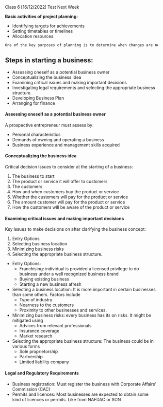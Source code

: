 Class 6
[16/12/2022]
	Test Next Week

**Basic activities of project planning:**
- Identifying targets for achievements
- Setting timetables or timelines
- Allocation resources

```md
One of the key purposes of planning is to determine when changes are necessary and to allow time to make them. 
```

## Steps in starting a business:
- Assessing oneself as a potential business owner
- Conceptualizing the business idea
- Examining critical issues and making important decisions
- Investigating legal requirements and selecting the appropriate business structure. 
- Developing Business Plan
- Arranging for finance

#### Assessing oneself as a potential business owner
A prospective entrepreneur must assess by:
- Personal characteristics
- Demands of owning and operating a business
- Business experience and management skills acquired

#### Conceptualizing the business idea
Critical decision issues to consider at the starting of a business:
1. The business to start
2. The product or service it will offer to customers
3. The customers
4. How and when customers buy the product or service
5. Whether the customers will pay for the product or service
6. The amount customer will pay for the product or service
7. How the customers will be aware of the product or service

#### Examining critical issues and making important decisions

Key issues to make decisions on after clarifying the business concept:
1. Entry Options
2. Selecting business location
3. Minimizing business risks
4. Selecting the appropriate business structure. 

- Entry Options:
	- Franchising: individual is provided a licensed privilege to do business under a well recognized business brand
	- Buying existing business
	- Starting a new business afresh
- Selecting a business location: It is more important in certain businesses than some others. Factors include
	- Type of industry
	- Nearness to the customers
	- Proximity to other businesses and services.
- Minimizing business risks: every business has its on risks. It might be mitigated using
	- Advices from relevant professionals
	- Insurance coverage
	- Market research
- Selecting the appropriate business structure: The business could be in various forms
	- Sole proprietorship
	- Partnership
	- Limited liability company

#### Legal and Regulatory Requirements
- Business registration: Must register the business with Corporate Affairs' Commission (CAC)
- Permits and licences: Most businesses are expected to obtain some kind of licences or permits. Like from NAFDAC or SON